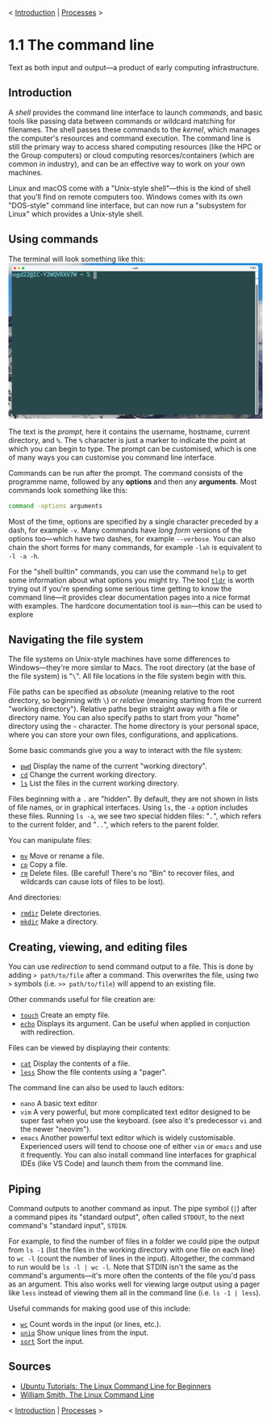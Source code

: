 < [Introduction](./README.md) | [Processes](./1_2_Processes.md) >

# 1.1 The command line
Text as both input and output—a product of early computing infrastructure.

## Introduction
A *shell* provides the command line interface to launch *commands*, and basic tools like passing data between commands or wildcard matching for filenames.
The shell passes these commands to the *kernel*, which manages the computer's resources and command execution.
The command line is still the primary way to access shared computing resources (like the HPC or the Group computers) or cloud computing resorces/containers (which are common in industry), and can be an effective way to work on your own machines.

Linux and macOS come with a "Unix-style shell"—this is the kind of shell that you'll find on remote computers too.
Windows comes with its own "DOS-style" command line interface, but can now run a "subsystem for Linux" which provides a Unix-style shell.

## Using commands
The terminal will look something like this:
![An empty prompt](./img/empty_prompt.png)

The text is the *prompt*, here it contains the username, hostname, current directory, and `%`.
The `%` character is just a marker to indicate the point at which you can begin to type.
The prompt can be customised, which is one of many ways you can customise you command line interface.

Commands can be run after the prompt.
The command consists of the programme name, followed by any **options** and then any **arguments**.
Most commands look something like this:
```bash
command -options arguments
```

Most of the time, options are specified by a single character preceded by a dash, for example `-v`.
Many commands have *long form* versions of the options too—which have two dashes, for example `--verbose`.
You can also chain the short forms for many commands, for example `-lah` is equivalent to `-l -a -h`.

For the "shell builtin" commands, you can use the command `help` to get some information about what options you might try.
The tool [`tldr`](https://tldr.sh/) is worth trying out if you're spending some serious time getting to know the command line—it provides clear documentation pages into a nice format with examples.
The hardcore documentation tool is `man`—this can be used to explore

## Navigating the file system
The file systems on Unix-style machines have some differences to Windows—they're more similar to Macs.
The root directory (at the base of the file system) is "`\`".
All file locations in the file system begin with this.

File paths can be specified as *absolute* (meaning relative to the root directory, so beginning with `\`) or *relative* (meaning starting from the current "working directory").
Relative paths begin straight away with a file or directory name.
You can also specify paths to start from your "home" directory using the `~` character.
The home directory is your personal space, where you can store your own files, configurations, and applications.


Some basic commands give you a way to interact with the file system:
- [`pwd`](https://tldr.inbrowser.app/pages/common/pwd) Display the name of the current "working directory".
- [`cd`](https://tldr.inbrowser.app/pages/common/cd) Change the current working directory.
- [`ls`](https://tldr.inbrowser.app/pages/common/ls) List the files in the current working directory.

Files beginning with a `.` are "hidden".
By default, they are not shown in lists of file names, or in graphical interfaces.
Using `ls`, the `-a` option includes these files.
Running `ls -a`, we see two special hidden files: "`.`", which refers to the current folder, and "`..`", which refers to the parent folder.

You can manipulate files:
- [`mv`](https://tldr.inbrowser.app/pages/common/mv) Move or rename a file.
- [`cp`](https://tldr.inbrowser.app/pages/common/cp) Copy a file.
- [`rm`](https://tldr.inbrowser.app/pages/common/rm) Delete files. (Be careful! There's no "Bin" to recover files, and wildcards can cause lots of files to be lost).

And directories:
- [`rmdir`](https://tldr.inbrowser.app/pages/common/rmdir) Delete directories.
- [`mkdir`](https://tldr.inbrowser.app/pages/common/mkdir) Make a directory.

## Creating, viewing, and editing files
You can use *redirection* to send command output to a file.
This is done by adding `> path/to/file` after a command.
This overwrites the file, using two `>` symbols (i.e. `>> path/to/file`) will append to an existing file.

Other commands useful for file creation are:
- [`touch`](https://tldr.inbrowser.app/pages/common/touch) Create an empty file.
- [`echo`](https://tldr.inbrowser.app/pages/common/echo) Displays its argument. Can be useful when applied in conjuction with redirection.

Files can be viewed by displaying their contents:
- [`cat`](https://tldr.inbrowser.app/pages/common/cat) Display the contents of a file.
- [`less`](https://tldr.inbrowser.app/pages/common/less) Show the file contents using a "pager".

The command line can also be used to lauch editors:
- `nano` A basic text editor
- `vim` A very powerful, but more complicated text editor designed to be super fast when you use the keyboard. (see also it's predecessor `vi` and the newer "neovim").
- `emacs` Another powerful text editor which is widely customisable.
Experienced users will tend to choose one of either `vim` or `emacs` and use it frequently.
You can also install command line interfaces for graphical IDEs (like VS Code) and launch them from the command line.

## Piping
Command outputs to another command as input.
The pipe symbol (`|`) after a command pipes its "standard output", often called `STDOUT`, to the next command's "standard input", `STDIN`.

For example, to find the number of files in a folder we could pipe the output from `ls -1` (list the files in the working directory with one file on each line) to `wc -l` (count the number of lines in the input).
Altogether, the command to run would be `ls -l | wc -l`.
Note that STDIN isn't the same as the command's arguments—it's more often the contents of the file you'd pass as an argument.
This also works well for viewing large output using a pager like `less` instead of viewing them all in the command line (i.e. `ls -1 | less`).

Useful commands for making good use of this include:
- [`wc`](https://tldr.inbrowser.app/pages/common/wc) Count words in the input (or lines, etc.).
- [`uniq`](https://tldr.inbrowser.app/pages/common/uniq) Show unique lines from the input.
- [`sort`](https://tldr.inbrowser.app/pages/common/sort) Sort the input.

## Sources
- [Ubuntu Tutorials: The Linux Command Line for Beginners](https://ubuntu.com/tutorials/command-line-for-beginners)
- [William Smith, The Linux Command Line](https://linuxcommand.org/tlcl.php)


< [Introduction](./README.md) | [Processes](./1_2_Processes.md) >
